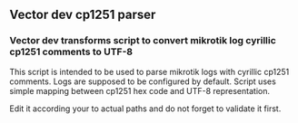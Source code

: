 ## Vector dev cp1251 parser
### Vector dev transforms script to convert mikrotik log cyrillic cp1251 comments to UTF-8

This script is intended to be used to parse mikrotik logs with cyrillic cp1251 comments.
Logs are supposed to be configured by default.
Script uses simple mapping between cp1251 hex code and UTF-8 representation.

Edit it according your to actual paths and do not forget to validate it first.
